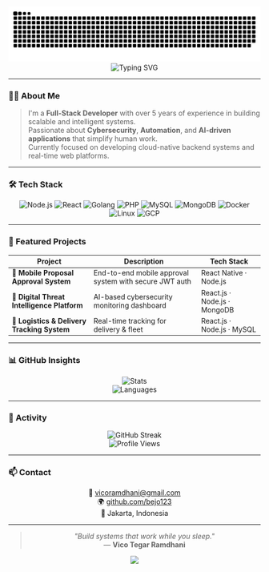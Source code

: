 <!-- =======================
🔥 ANIMATED BANNER
======================= -->
<div align="center">
  <img src="https://github.com/Platane/snk/raw/output/github-contribution-grid-snake-dark.svg" alt="snake animation" />
</div>

<!-- =======================
👋 INTRO ANIMATION
======================= -->
<div align="center">
  <img src="https://readme-typing-svg.herokuapp.com?font=Fira+Code&weight=500&size=24&pause=1000&color=00E5FF&center=true&vCenter=true&width=700&lines=Hi%2C+I'm+Vico+Tegar+Ramdhani+👋;Full-Stack+Developer+%7C+Cybersecurity+%7C+AI+Automation;Crafting+Clean+%26+Scalable+Systems" alt="Typing SVG" />
</div>

---

### 🧑‍💻 About Me  

> I'm a **Full-Stack Developer** with over 5 years of experience in building scalable and intelligent systems.  
> Passionate about **Cybersecurity**, **Automation**, and **AI-driven applications** that simplify human work.  
> Currently focused on developing cloud-native backend systems and real-time web platforms.

---

### 🛠️ Tech Stack  

<div align="center">

![Node.js](https://img.shields.io/badge/-Node.js-0A0A0A?style=for-the-badge&logo=node.js&logoColor=00E676)
![React](https://img.shields.io/badge/-React-0A0A0A?style=for-the-badge&logo=react&logoColor=61DAFB)
![Golang](https://img.shields.io/badge/-Go-0A0A0A?style=for-the-badge&logo=go&logoColor=00ADD8)
![PHP](https://img.shields.io/badge/-PHP-0A0A0A?style=for-the-badge&logo=php&logoColor=777BB4)
![MySQL](https://img.shields.io/badge/-MySQL-0A0A0A?style=for-the-badge&logo=mysql&logoColor=4479A1)
![MongoDB](https://img.shields.io/badge/-MongoDB-0A0A0A?style=for-the-badge&logo=mongodb&logoColor=4DB33D)
![Docker](https://img.shields.io/badge/-Docker-0A0A0A?style=for-the-badge&logo=docker&logoColor=2496ED)
![Linux](https://img.shields.io/badge/-Linux-0A0A0A?style=for-the-badge&logo=linux&logoColor=FCC624)
![GCP](https://img.shields.io/badge/-Google%20Cloud-0A0A0A?style=for-the-badge&logo=googlecloud&logoColor=4285F4)

</div>

---

### 🚀 Featured Projects  

| Project | Description | Tech Stack |
|----------|--------------|-------------|
| 🧾 **Mobile Proposal Approval System** | End-to-end mobile approval system with secure JWT auth | React Native · Node.js |
| 🧠 **Digital Threat Intelligence Platform** | AI-based cybersecurity monitoring dashboard | React.js · Node.js · MongoDB |
| 🚚 **Logistics & Delivery Tracking System** | Real-time tracking for delivery & fleet | React.js · Node.js · MySQL |

---

### 📊 GitHub Insights  

<div align="center">

![Stats](https://github-readme-stats.vercel.app/api?username=bejo123&show_icons=true&hide_border=true&theme=github_dark&count_private=true)  
![Languages](https://github-readme-stats.vercel.app/api/top-langs/?username=bejo123&layout=compact&theme=github_dark&hide_border=true)

</div>

---

### 🧩 Activity  

<div align="center">

![GitHub Streak](https://streak-stats.demolab.com?user=bejo123&theme=github-dark&hide_border=true)  
![Profile Views](https://komarev.com/ghpvc/?username=bejo123&color=gray&style=flat)

</div>

---

### 📫 Contact  

<div align="center">

📧 [vicoramdhani@gmail.com](mailto:vicoramdhani@gmail.com)  
🌍 [github.com/bejo123](https://github.com/bejo123)  
📍 Jakarta, Indonesia  

</div>

---

<div align="center">
  
> _"Build systems that work while you sleep."_  
> — **Vico Tegar Ramdhani**

</div>

<!-- =======================
🌌 FOOTER ANIMATED BANNER
======================= -->
<div align="center">
  <img src="https://capsule-render.vercel.app/api?type=waving&color=0:0A0A0A,100:00E5FF&height=100&section=footer" />
</div>
